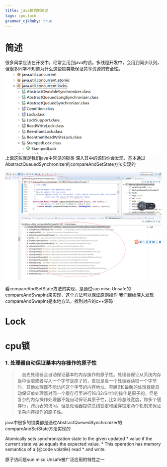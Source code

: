 ```yaml
---
title: java锁机制简述
tags: cpu,lock
grammar_cjkRuby: true
---
```


# 简述
很多同学应该在开发中，经常会用到java的锁，多线程开发中，会用到同步队列，但很多同学不知道为什么这些锁类能保证共享资源的安全性。
![enter description here][1]
上面这些就是我们java中常见的锁类
深入其中的源码你会发现，基本通过AbstractQueuedSynchronizer的compareAndSetState方法实现的

![enter description here][3]

看compareAndSetState方法的实现，是通过sun.misc.Unsafe的compareAndSwapInt来实现，这个方法可以保证原则操作
我们继续深入发现compareAndSwapInt是本地方法，找到对应的c++源码





# Lock
	


#  cpu锁

### 1.  处理器自动保证基本内存操作的原子性
> &ensp;&ensp;首先处理器会自动保证基本的内存操作的原子性。处理器保证从系统内存当中读取或者写入一个字节是原子的，意思是当一个处理器读取一个字节时，其他处理器不能访问这个字节的内存地址。奔腾6和最新的处理器能自动保证单处理器对同一个缓存行里进行16/32/64位的操作是原子的，但是复杂的内存操作处理器不能自动保证其原子性，比如跨总线宽度，跨多个缓存行，跨页表的访问。但是处理器提供总线锁定和缓存锁定两个机制来保证复杂内存操作的原子性。 



  java中很多的锁类都是通过AbstractQueuedSynchronizer的compareAndSetState方法实现的
  
  Atomically sets synchronization state to the given updated
     * value if the current state value equals the expected value.
     * This operation has memory semantics of a {@code volatile} read
     * and write.


  原子访问是sun.misc.Unsafe被广泛应用的特性之一


  [1]: ./images/1511939770516.jpg
  [3]: ./images/1511938828714.jpg